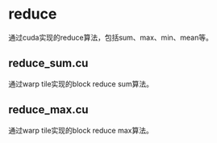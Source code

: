 # reduce

通过cuda实现的reduce算法，包括sum、max、min、mean等。

## reduce_sum.cu

通过warp tile实现的block reduce sum算法。

## reduce_max.cu

通过warp tile实现的block reduce max算法。